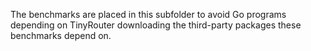 The benchmarks are placed in this subfolder to
avoid Go programs depending on TinyRouter
downloading the third-party packages these benchmarks depend on.